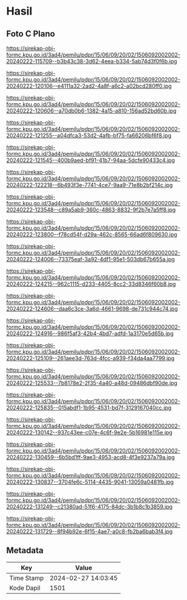 # Hasil

## Foto C Plano

https://sirekap-obj-formc.kpu.go.id/3ad4/pemilu/pdpr/15/06/09/20/02/1506092002002-20240222-115709--b3b43c38-3d62-4eea-b334-5ab74d3f0f6b.jpg

https://sirekap-obj-formc.kpu.go.id/3ad4/pemilu/pdpr/15/06/09/20/02/1506092002002-20240222-120106--e4111a32-2ad2-4a8f-a6c2-a02bcd280ff0.jpg

https://sirekap-obj-formc.kpu.go.id/3ad4/pemilu/pdpr/15/06/09/20/02/1506092002002-20240222-120606--a70db0b6-1382-4a15-a810-156ad52bd60b.jpg

https://sirekap-obj-formc.kpu.go.id/3ad4/pemilu/pdpr/15/06/09/20/02/1506092002002-20240222-121255--a04dfca3-53d2-4afb-bf75-fa66206bf6f8.jpg

https://sirekap-obj-formc.kpu.go.id/3ad4/pemilu/pdpr/15/06/09/20/02/1506092002002-20240222-121545--400b9aed-bf91-41b7-94aa-5dcfe90433c4.jpg

https://sirekap-obj-formc.kpu.go.id/3ad4/pemilu/pdpr/15/06/09/20/02/1506092002002-20240222-122218--6b493f3e-7741-4ce7-9aa9-71e8b2bf214c.jpg

https://sirekap-obj-formc.kpu.go.id/3ad4/pemilu/pdpr/15/06/09/20/02/1506092002002-20240222-123548--c89a5ab9-360c-4863-8832-9f2b7e7a5ff8.jpg

https://sirekap-obj-formc.kpu.go.id/3ad4/pemilu/pdpr/15/06/09/20/02/1506092002002-20240222-123800--f78cd54f-d29a-462c-8565-66ad6f809630.jpg

https://sirekap-obj-formc.kpu.go.id/3ad4/pemilu/pdpr/15/06/09/20/02/1506092002002-20240222-124006--73375eaf-3a92-4df1-95e1-503db67b655a.jpg

https://sirekap-obj-formc.kpu.go.id/3ad4/pemilu/pdpr/15/06/09/20/02/1506092002002-20240222-124215--962c1115-d233-4405-8cc2-33d8346f60b8.jpg

https://sirekap-obj-formc.kpu.go.id/3ad4/pemilu/pdpr/15/06/09/20/02/1506092002002-20240222-124606--daa6c3ce-3a6d-4661-9698-de731c944c74.jpg

https://sirekap-obj-formc.kpu.go.id/3ad4/pemilu/pdpr/15/06/09/20/02/1506092002002-20240222-124916--986f5af3-42b4-4bd7-adfd-1a3170e5d65b.jpg

https://sirekap-obj-formc.kpu.go.id/3ad4/pemilu/pdpr/15/06/09/20/02/1506092002002-20240222-125109--261aee3d-763d-4fcc-a939-f34da4aa7799.jpg

https://sirekap-obj-formc.kpu.go.id/3ad4/pemilu/pdpr/15/06/09/20/02/1506092002002-20240222-125533--7b8178e2-2f35-4a40-a48d-09486dbf90de.jpg

https://sirekap-obj-formc.kpu.go.id/3ad4/pemilu/pdpr/15/06/09/20/02/1506092002002-20240222-125835--015abdf1-1b95-4531-bd7f-3129167040cc.jpg

https://sirekap-obj-formc.kpu.go.id/3ad4/pemilu/pdpr/15/06/09/20/02/1506092002002-20240222-130142--937c43ee-c07e-4c6f-9e2e-5b16981e115e.jpg

https://sirekap-obj-formc.kpu.go.id/3ad4/pemilu/pdpr/15/06/09/20/02/1506092002002-20240222-130459--6b5bd1ff-9ae3-4953-acd8-4f3e9237a79a.jpg

https://sirekap-obj-formc.kpu.go.id/3ad4/pemilu/pdpr/15/06/09/20/02/1506092002002-20240222-130837--3704fe6c-5114-4435-9041-13059a0481fb.jpg

https://sirekap-obj-formc.kpu.go.id/3ad4/pemilu/pdpr/15/06/09/20/02/1506092002002-20240222-131249--c21380ad-51f6-4175-84dc-3b1b8c1b3859.jpg

https://sirekap-obj-formc.kpu.go.id/3ad4/pemilu/pdpr/15/06/09/20/02/1506092002002-20240222-131729--8f94b92e-6f15-4ae7-a0c8-fb2ba6bab3f4.jpg


## Metadata

| Key        | Value               |
| ---------- | ------------------- |
| Time Stamp | 2024-02-27 14:03:45 |
| Kode Dapil | 1501                |



